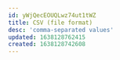 ```yaml
---
id: yWjQecEOUQLwz74ut1tWZ
title: CSV (file format)
desc: 'comma-separated values'
updated: 1638128762415
created: 1638128742608
---
```


